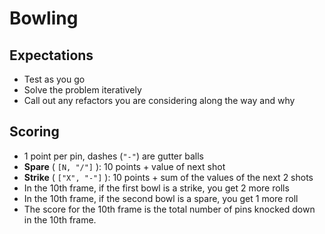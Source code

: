 # Bowling

## Expectations

- Test as you go
- Solve the problem iteratively
- Call out any refactors you are considering along the way and why

## Scoring

- 1 point per pin, dashes (`"-"`) are gutter balls
- **Spare** ( `[N, "/"]` ): 10 points + value of next shot
- **Strike** ( `["X", "-"]` ): 10 points + sum of the values of the next 2 shots
- In the 10th frame, if the first bowl is a strike, you get 2 more rolls
- In the 10th frame, if the second bowl is a spare, you get 1 more roll
- The score for the 10th frame is the total number of pins knocked down in the 10th frame.


